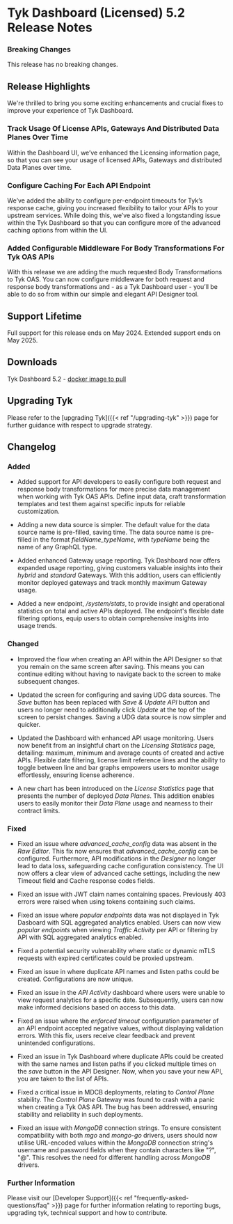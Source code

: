 # Tyk Dashboard (Licensed) 5.2 Release Notes

### Breaking Changes

This release has no breaking changes.

## Release Highlights

We're thrilled to bring you some exciting enhancements and crucial fixes to improve your experience of Tyk Dashboard.

### Track Usage Of License APIs, Gateways And Distributed Data Planes Over Time

Within the Dashboard UI, we’ve enhanced the Licensing information page, so that you can see your usage of licensed APIs, Gateways and distributed Data Planes over time.

### Configure Caching For Each API Endpoint

We’ve added the ability to configure per-endpoint timeouts for Tyk’s response cache, giving you increased flexibility to tailor your APIs to your upstream services. While doing this, we’ve also fixed a longstanding issue within the Tyk Dashboard so that you can configure more of the advanced caching options from within the UI.

### Added Configurable Middleware For Body Transformations For Tyk OAS APIs

With this release we are adding the much requested Body Transformations to Tyk OAS. You can now configure middleware for both request and response body transformations and - as a Tyk Dashboard user - you’ll be able to do so from within our simple and elegant API Designer tool. 

## Support Lifetime

Full support for this release ends on May 2024. Extended support ends on May 2025.

## Downloads

Tyk Dashboard 5.2 - [docker image to pull](https://hub.docker.com/layers/tykio/tyk-dashboard/v5.2.0/images/sha256-075df4d840b452bfe2aa9bad8f1c1b7ad4ee06a7f5b09d3669f866985b8e2600?tab=vulnerabilities)

## Upgrading Tyk

Please refer to the [upgrading Tyk]({{< ref "/upgrading-tyk" >}}) page for further guidance with respect to upgrade strategy.

## Changelog

### Added

- Added support for API developers to easily configure both request and response body transformations for more precise data management when working with Tyk OAS APIs. Define input data, craft transformation templates and test them against specific inputs for reliable customization.

- Adding a new data source is simpler. The default value for the data source name is pre-filled, saving time. The data source name is pre-filled in the format _fieldName_typeName_, with _typeName_ being the name of any GraphQL type.

- Added enhanced Gateway usage reporting. Tyk Dashboard now offers expanded usage reporting, giving customers valuable insights into their _hybrid_ and _standard_ Gateways. With this addition, users can efficiently monitor deployed gateways and track monthly maximum Gateway usage.

- Added a new endpoint, _/system/stats_, to provide insight and operational statistics on total and active APIs deployed. The endpoint's flexible date filtering options, equip users to obtain comprehensive insights into usage trends.


### Changed

- Improved the flow when creating an API within the API Designer so that you remain on the same screen after saving. This means you can continue editing without having to navigate back to the screen to make subsequent changes.

- Updated the screen for configuring and saving UDG data sources. The _Save_ button has been replaced with _Save & Update API_ button and users no longer need to additionally click _Update_ at the top of the screen to persist changes. Saving a UDG data source is now simpler and quicker.

- Updated the Dashboard with enhanced API usage monitoring. Users now benefit from an insightful chart on the _Licensing Statistics_ page, detailing: maximum, minimum and average counts of created and active APIs. Flexible date filtering, license limit reference lines and the ability to toggle between line and bar graphs empowers users to monitor usage effortlessly, ensuring license adherence.

- A new chart has been introduced on the _License Statistics_ page that presents the number of deployed _Data Planes_. This addition enables users to easily monitor their _Data Plane_ usage and  nearness to their contract limits.

### Fixed

- Fixed an issue where _advanced_cache_config_ data was absent in the _Raw Editor_. This fix now ensures that _advanced_cache_config_ can be configured. Furthermore, API modifications in the _Designer_ no longer lead to data loss, safeguarding cache configuration consistency. The UI now offers a clear view of advanced cache settings, including the new Timeout field and Cache response codes fields.

- Fixed an issue with JWT claim names containing spaces. Previously 403 errors were raised when using tokens containing such claims.

- Fixed an issue where _popular endpoints_ data was not displayed in Tyk Dasboard with SQL aggregated analytics enabled. Users can now view _popular endpoints_ when viewing _Traffic Activity_ per API or filtering by API with SQL aggregated analytics enabled.

- Fixed a potential security vulnerability where static or dynamic mTLS requests with expired certificates could be proxied upstream.

- Fixed an issue in where duplicate API names and listen paths could be created. Configurations are now unique.

- Fixed an issue in the _API Activity_ dashboard where users were unable to view request analytics for a specific date. Subsequently, users can now make informed decisions based on access to this data. 

- Fixed an issue where the _enforced timeout_ configuration parameter of an API endpoint accepted negative values, without displaying validation errors. With this fix, users receive clear feedback and prevent unintended configurations.

- Fixed an issue in Tyk Dashboard where duplicate APIs could be created with the same names and listen paths if you clicked multiple times on the _save_ button in the API Designer. Now, when you save your new API, you are taken to the list of APIs.

- Fixed a critical issue in MDCB deployments, relating to _Control Plane_ stability. The _Control Plane_ Gateway was found to crash with a panic when creating a Tyk OAS API. The bug has been addressed, ensuring stability and reliability in such deployments.

- Fixed an issue with _MongoDB_ connection strings. To ensure consistent compatibility with both _mgo_ and _mongo-go_ drivers, users should now utilise URL-encoded values within the _MongoDB_ connection string's username and password fields when they contain characters like "?", "@". This resolves the need for different handling across _MongoDB_ drivers.


### Further Information

Please visit our [Developer Support]({{< ref "frequently-asked-questions/faq" >}}) page for further information relating to reporting bugs, upgrading tyk, technical support and how to contribute.
